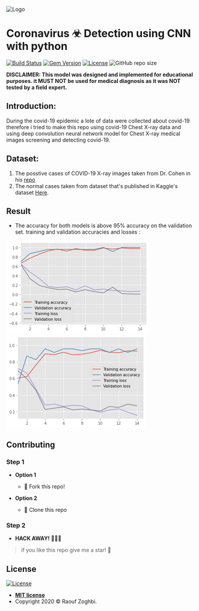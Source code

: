 ![Logo](https://external-content.duckduckgo.com/iu/?u=https%3A%2F%2Fimg-s-msn-com.akamaized.net%2Ftenant%2Famp%2Fentityid%2FBB10EQOi.img%3Fh%3D1080%26w%3D1920%26m%3D6%26q%3D60%26o%3Df%26l%3Df&f=1&nofb=1)

# Coronavirus ☣ Detection using CNN with python

[![Build Status](http://img.shields.io/travis/badges/badgerbadgerbadger.svg?style=flat-square)](https://travis-ci.org/badges/badgerbadgerbadger) [![Gem Version](http://img.shields.io/gem/v/badgerbadgerbadger.svg?style=flat-square)](https://rubygems.org/gems/badgerbadgerbadger) [![License](http://img.shields.io/:license-mit-blue.svg?style=flat-square)](http://badges.mit-license.org) ![GitHub repo size](https://img.shields.io/github/repo-size/raaaouf/Covid-19-Detection-CNN?color=pink&label=size&logo=size?style=flat-square)

**DISCLAIMER: This model was designed and implemented for educational purposes. it MUST NOT be used for medical diagnosis as it was NOT tested by a field expert.**

## Introduction:
During the covid-19 epidemic a lote of data were collected about covid-19 therefore i tried to make this repo using covid-19 Chest X-ray data and using deep convolution neural network model for  Chest X-ray medical images screening and detecting covid-19.


## Dataset:

1. The posstive cases of COVID-19 X-ray images taken from Dr. Cohen in his 
[repo](https://github.com/ieee8023/covid-chestxray-dataset)
2. The normal cases taken from dataset that's published in Kaggle's dataset 
[Here](https://www.kaggle.com/paultimothymooney/chest-xray-pneumonia/data#).

## Result
* The accuracy for both models is above 95% accuracy on the validation set.
training and validation accuracies and losses : 

![first model](https://github.com/HebahAlshamlan/Covid-19/blob/master/img/Model1.png)
![seconde model](https://github.com/HebahAlshamlan/Covid-19/blob/master/img/Model2.png)
   
## Contributing
### Step 1

- **Option 1**
    - 🍴 Fork this repo!

- **Option 2**
    - 👯 Clone this repo 
### Step 2
- **HACK AWAY!** 🔨🔨🔨
 


>if you like this repo give me a star! 🌟

## License

[![License](http://img.shields.io/:license-mit-blue.svg?style=flat-square)](http://badges.mit-license.org)

- **[MIT license](http://opensource.org/licenses/mit-license.php)**
- Copyright 2020 © Raouf Zoghbi.

